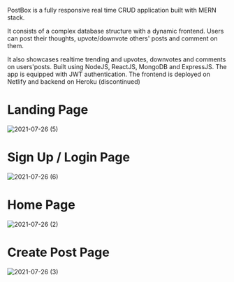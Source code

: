 PostBox is a fully responsive real time CRUD application built with MERN stack.


It consists of a complex database structure with a dynamic frontend.
Users can post their thoughts, upvote/downvote others' posts and comment on them.

It also showcases realtime trending and upvotes, downvotes and comments on users'posts.
Built using NodeJS, ReactJS, MongoDB and ExpressJS.
The app is equipped with JWT authentication.
The frontend is deployed on Netlify and backend on Heroku (discontinued)

# Landing Page
![2021-07-26 (5)](https://user-images.githubusercontent.com/87326193/220897241-37c3c5bf-43fc-4824-be0b-444c5697a0fc.png)

# Sign Up / Login Page
![2021-07-26 (6)](https://user-images.githubusercontent.com/87326193/220897265-71a1b05a-e242-48a4-b0ef-c645665c58df.png)

# Home Page
![2021-07-26 (2)](https://user-images.githubusercontent.com/87326193/220897346-22053ae1-db75-4cd5-b04b-9de451c2edd8.png)

# Create Post Page
![2021-07-26 (3)](https://user-images.githubusercontent.com/87326193/220897398-c9551206-b7ed-410f-a181-8c0d2ea5540f.png)
